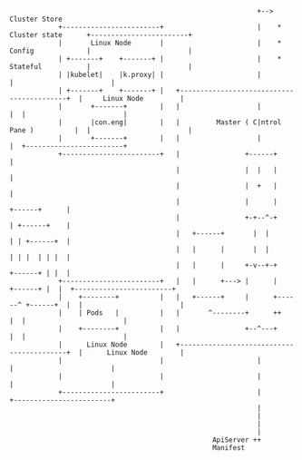                                                                  +--> Cluster Store
                +------------------------+                       |    * Cluster state      +------------------------+
                |       Linux Node       |                       |    * Config             |                        |
                | +-------+    +-------+ |                       |    * Stateful           |                        |
                | |kubelet|    |k.proxy| |                       |                         |                        |
                | +-------+    +-------+ |   +------------------------------------------+  |     Linux Node         |
                |       +-------+        |   |                   |                      |  |                        |
                |       |con.eng|        |   |         Master ( C|ntrol Pane )          |  |                        |
                |       +-------+        |   |                   |                      |  +------------------------+
                +------------------------+   |                +------+                  |
                                             |                |  |   |                  |
                                             |                |  +   |                  |
                                             |                |      |    +------+      |
                                             |                +-+--^-+    | +------+    |
                                             |   +------+       |  |      | | +------+  |
                                             |   |      |       |  |      | | |  | | |  |
                                             |   |      |     +-v--+-+    +------+ | |  |
                +------------------------+   |   |      +---> |      |      +------+ |  |  +------------------------+
                |    +--------+          |   |   +------+     |      +------^ +------+  |  |                        |
                |    | Pods   |          |   |       ^--------+      ++                 |  |                        |
                |    +--------+          |   |                +--^---+                  |  |                        |
                |      Linux Node        |   +------------------------------------------+  |      Linux Node        |
                |                        |                       |                         |                        |
                |                        |                       |                         |                        |
                +------------------------+                       |                         +------------------------+
                                                                 |
                                                                 |
                                                                 |
                                                                 |
                                                      ApiServer ++
                                                      Manifest
